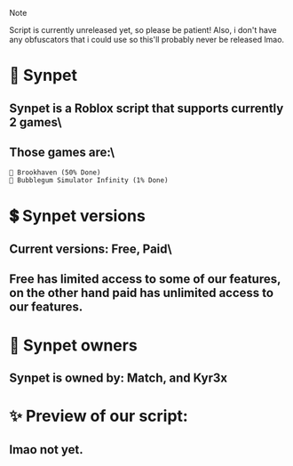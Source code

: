 > [!NOTE]
> Script is currently unreleased yet, so please be patient!
> Also, i don't have any obfuscators that i could use so this'll probably never be released lmao.

# 🌠 Synpet
## Synpet is a Roblox script that supports currently 2 games\
## Those games are:\
```
🏡 Brookhaven (50% Done)
🌠 Bubblegum Simulator Infinity (1% Done)
```
# 💲 Synpet versions
## Current versions: Free, Paid\
## Free has limited access to some of our features, on the other hand paid has unlimited access to our features.
# 👑 Synpet owners
## Synpet is owned by: Match, and Kyr3x
# ✨ Preview of our script:
## lmao not yet.
